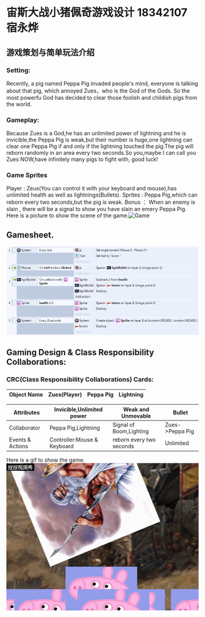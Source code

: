 # 宙斯大战小猪佩奇游戏设计 18342107 宿永烨
## 游戏策划与简单玩法介绍
### Setting:
Recently, a pig named Peppa Pig invaded people's mind, everyone is talking about that pig, which annoyed Zues，who is the God of the Gods.
So the most powerfu God has decided to clear those foolish and childish pigs from the world.
### Gameplay:
Because Zues is a God,he has an unlimited power of lightning and he is invicible,the Peppa Pig is weak,but their number is huge,one lightning can clear one Peppa Pig if and only if the lightning touched the pig.The pig will reborn randomly in an area every two seconds.So you,maybe I can call you Zues NOW,have infinitely many pigs to fight with, good luck!
### Game Sprites
Player : Zeus(You can control it with your keyboard and mouse),has unlimited health as well as lightnings(Bullets).
Sprites : Peppa Pig,which can reborn every two seconds,but the pig is weak.
Bonus ： When an enemy is slain , there will be a signal to show you have slain an emery Peppa Pig.
Here is a picture to show the scene of the game.![Game](images/Gameshow.png)
## Gamesheet.
![Gamesheet](images/Gamesheet.png)
## Gaming Design & Class Responsibility Collaborations:
### CRC(Class Responsibility Collaborations) Cards:

  |Object Name| Zues(Player)  |Peppa Pig|Lightning
  |-|-|-|-|

  Attributes |Invicible,Unlimited power|Weak and Unmovable|Bullet
  -|-|-|-  
  Collaborator|Peppa Pig,Lightning|Signal of Boom,Lighting|Zues->Peppa Pig 
  Events & Actions|Controller:Mouse & Keyboard|reborn every two seconds|Unlimited
  
  Here is a gif to show the game.
  ![过程展示](images/yanshi.gif)


 
